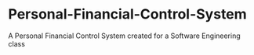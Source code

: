 # Personal-Financial-Control-System
A Personal Financial Control System created for a Software Engineering class
